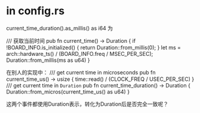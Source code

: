 # in config.rs
current_time_duration().as_millis() as i64 为 

/// 获取当前时间
pub fn current_time() -> Duration {
    if !BOARD_INFO.is_initialized() {
        return Duration::from_millis(0);
    }
    let ms = arch::hardware_ts() / (BOARD_INFO.freq / MSEC_PER_SEC);
    Duration::from_millis(ms as u64)
}

在别人的实现中：
/// get current time in microseconds
pub fn current_time_us() -> usize {
    time::read() / (CLOCK_FREQ / USEC_PER_SEC)
}
/// get current time in `Duration`
pub fn current_time_duration() -> Duration {
    Duration::from_micros(current_time_us() as u64)
}

这两个事件都使用Duration表示，转化为Duration后是否完全一致呢？
